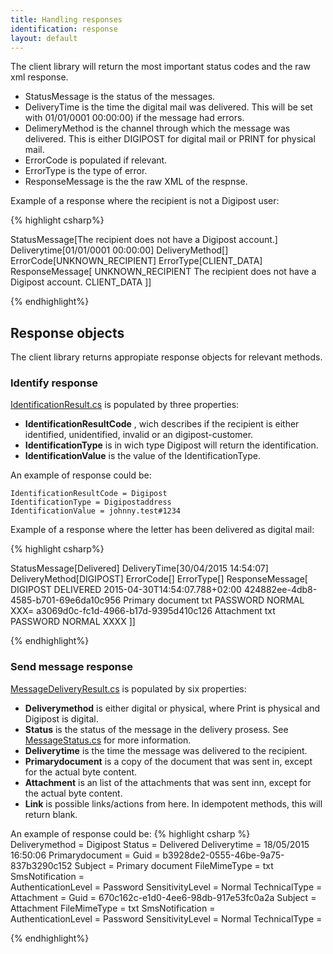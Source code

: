```yaml
---
title: Handling responses
identification: response
layout: default
---
```


The client library will return the most important status codes and the raw xml response.

- StatusMessage is the status of the messages.
- DeliveryTime is the time the digital mail was delivered. This will be set with 01/01/0001 00:00:00) if the message had errors.
- DelimeryMethod is the channel through which the message was delivered. This is either DIGIPOST for digital mail or PRINT for physical mail.
- ErrorCode is populated if relevant.
- ErrorType is the type of error.
- ResponseMessage is the the raw XML of the respnse.

Example of a response where the recipient is not a Digipost user:

{% highlight csharp%}

StatusMessage[The recipient does not have a Digipost account.]
Deliverytime[01/01/0001 00:00:00]
DeliveryMethod[]
ErrorCode[UNKNOWN_RECIPIENT]
ErrorType[CLIENT_DATA]
ResponseMessage[<?xml version="1.0" encoding="UTF-8" standalone="yes"?>
<error xmlns="http://api.digipost.no/schema/v6">
	<error-code>UNKNOWN_RECIPIENT</error-code>
	<error-message>The recipient does not have a Digipost account.</error-message>
	<error-type>CLIENT_DATA</error-type>
</error>]]

{% endhighlight%}

<h2 id="response">Response objects</h2>

The client library returns appropiate response objects for relevant methods.

<h3 id="identifyResp">Identify response</h3>

[IdentificationResult.cs](https://github.com/digipost/digipost-api-client-dotnet/blob/master/Digipost.Api.Client.Domain/Identification/IdentificationResult.cs) is populated by three properties:

*	__IdentificationResultCode__ , wich describes if the recipient is either identified, unidentified, invalid or an digipost-customer.
*	__IdentificationType__ is in wich type Digipost will return the identification. 
*	__IdentificationValue__ is the value of the IdentificationType. 

An example of response could be: 

	IdentificationResultCode = Digipost
	IdentificationType = Digipostaddress
	IdentificationValue = johnny.test#1234

Example of a response where the letter has been delivered as digital mail:

{% highlight csharp%}

StatusMessage[Delivered]
DeliveryTime[30/04/2015 14:54:07]
DeliveryMethod[DIGIPOST]
ErrorCode[]
ErrorType[]
ResponseMessage[<?xml version="1.0" encoding="UTF-8" standalone="yes"?>
<message-delivery xmlns="http://api.digipost.no/schema/v6">
	<delivery-method>DIGIPOST</delivery-method>
	<status>DELIVERED</status>
	<delivery-time>2015-04-30T14:54:07.788+02:00</delivery-time>
	<primary-document>
		<uuid>424882ee-4db8-4585-b701-69e6da10c956</uuid>
		<subject>Primary document</subject>
		<file-type>txt</file-type>
		<authentication-level>PASSWORD</authentication-level>
		<sensitivity-level>NORMAL</sensitivity-level>
		<content-hash hash-algorithm="SHA256">XXX=</content-hash>
	</primary-document>
	<attachment>
		<uuid>a3069d0c-fc1d-4966-b17d-9395d410c126</uuid>
		<subject>Attachment</subject>
		<file-type>txt</file-type>
		<authentication-level>PASSWORD</authentication-level>
		<sensitivity-level>NORMAL</sensitivity-level>
		<content-hash hash-algorithm="SHA256">XXXX</content-hash>
	</attachment>
</message-delivery>]]

{% endhighlight%}

<h3 id="messageResp">Send message response </h3>

[MessageDeliveryResult.cs](https://github.com/digipost/digipost-api-client-dotnet/blob/master/Digipost.Api.Client.Domain/Message/MessageDeliveryResult.cs) is populated by six properties:

*	__Deliverymethod__ is either digital or physical, where Print is physical and Digipost is digital.
*	__Status__ is the status of the message in the delivery prosess. See [MessageStatus.cs](https://github.com/digipost/digipost-api-client-dotnet/blob/master/Digipost.Api.Client.Domain/Enums/MessageStatus.cs) for more information.
*	__Deliverytime__ is the time the message was delivered to the recipient.
*	__Primarydocument__ is a copy of the document that was sent in, except for the actual byte content.
*	__Attachment__ is an list of the attachments that was sent inn, except for the actual byte content.
*	__Link__ is possible links/actions from here. In idempotent methods, this will return blank.

An example of response could be: 
{% highlight csharp %} 	
Deliverymethod = Digipost
Status = Delivered
Deliverytime = 18/05/2015 16:50:06
Primarydocument = 
	Guid = b3928de2-0555-46be-9a75-837b3290c152
	Subject = Primary document
	FileMimeType = txt
	SmsNotification =  
	AuthenticationLevel = Password
	SensitivityLevel = Normal
	TechnicalType = 
Attachment = 
	Guid = 670c162c-e1d0-4ee6-98db-917e53fc0a2a
	Subject = Attachment
	FileMimeType = txt
	SmsNotification =  
	AuthenticationLevel = Password
	SensitivityLevel = Normal
	TechnicalType = 

{% endhighlight%}
